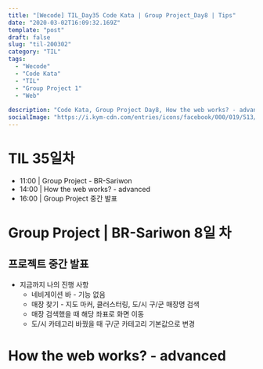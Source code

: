 ```yaml
---
title: "[Wecode] TIL_Day35 Code Kata | Group Project_Day8 | Tips"
date: "2020-03-02T16:09:32.169Z"
template: "post"
draft: false
slug: "til-200302"
category: "TIL"
tags:
  - "Wecode"
  - "Code Kata"
  - "TIL"
  - "Group Project 1"
  - "Web"
  
description: "Code Kata, Group Project Day8, How the web works? - advanced"
socialImage: "https://i.kym-cdn.com/entries/icons/facebook/000/019/513/til.jpg"
---
```


# TIL 35일차
- 11:00 | Group Project - BR-Sariwon
- 14:00 | How the web works? - advanced
- 16:00 | Group Project 중간 발표

# Group Project | BR-Sariwon 8일 차
## 프로젝트 중간 발표
- 지금까지 나의 진행 사항
  - 네비게이션 바 - 기능 없음
  - 매장 찾기 - 지도 마커, 클러스터링, 도/시 구/군 매장명 검색
  - 매장 검색했을 때 해당 좌표로 화면 이동
  - 도/시 카테고리 바꿨을 때 구/군 카테고리 기본값으로 변경

# How the web works? - advanced
